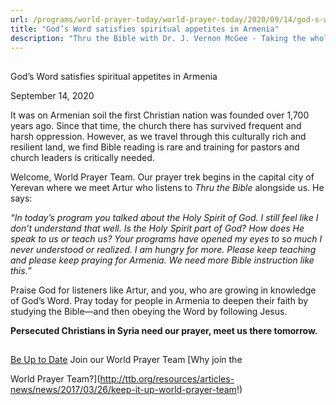 ```yaml
---
url: /programs/world-prayer-today/world-prayer-today/2020/09/14/god-s-word-satisfies-spiritual-appetites-in-armenia
title: "God’s Word satisfies spiritual appetites in Armenia"
description: "Thru the Bible with Dr. J. Vernon McGee - Taking the whole Word to the whole world"
---
```







## 
 God’s Word satisfies spiritual appetites in Armenia


September 14, 2020




It was on Armenian soil the first Christian nation was founded over 1,700 years ago. Since that time, the church there has survived frequent and harsh oppression. However, as we travel through this culturally rich and resilient land, we find Bible reading is rare and training for pastors and church leaders is critically needed. 

Welcome, World Prayer Team. Our prayer trek begins in the capital city of Yerevan where we meet Artur who listens to *Thru the Bible* alongside us. He says: 

*“In today’s program you talked about the Holy Spirit of God. I still feel like I don’t understand that well. Is the Holy Spirit part of God? How does He speak to us or teach us? Your programs have opened my eyes to so much I never understood or realized. I am hungry for more. Please keep teaching and please keep praying for Armenia. We need more Bible instruction like this.”*

Praise God for listeners like Artur, and you, who are growing in knowledge of God’s Word. Pray today for people in Armenia to deepen their faith by studying the Bible—and then obeying the Word by following Jesus. 

**Persecuted Christians in Syria need our prayer, meet us there tomorrow.** 







## 




[Be Up to Date](http://feeds.feedburner.com/WorldPrayerToday "World Prayer Today RSS Feed")
Join our World Prayer Team
[Why join the  

World Prayer Team?](http://ttb.org/resources/articles-news/news/2017/03/26/keep-it-up-world-prayer-team!)




